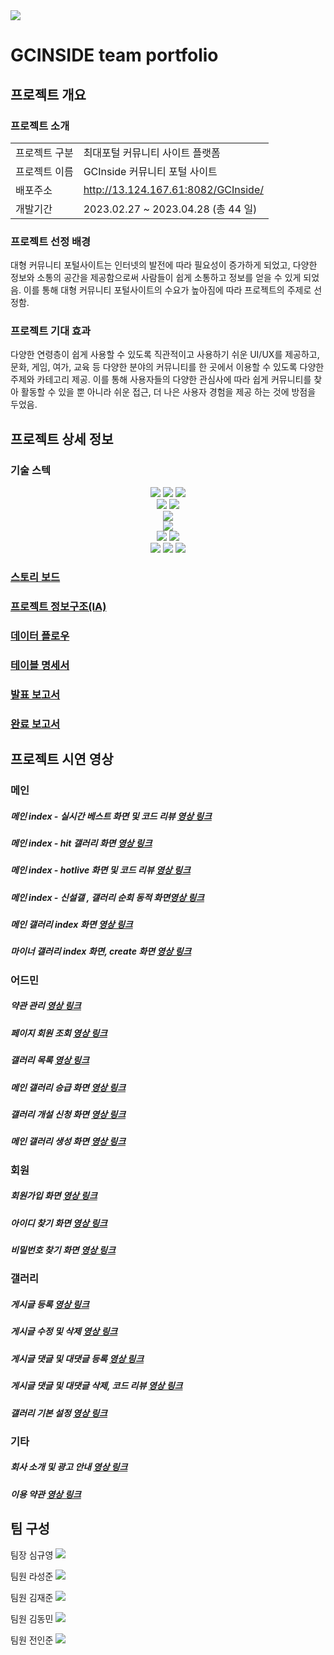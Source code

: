 <img src="https://capsule-render.vercel.app/api?type=waving&color=auto&height=200&section=header&text=지시인사이드&fontSize=90" />

# GCINSIDE team portfolio

## 프로젝트 개요

### 프로젝트 소개
<table>
  <tr>
    <td>프로젝트 구분</td>
    <td>최대포털 커뮤니티 사이트 플랫폼</td>
  </tr>
  <tr>
    <td>프로젝트 이름</td>
    <td>GCInside 커뮤니티 포털 사이트</td>
  </tr>
  <tr>
    <td>배포주소</td>
    <td><a href="http://43.201.59.32:8082/GCInside/" target="_blank">http://13.124.167.61:8082/GCInside/</a></td>
  </tr>
  <tr>
    <td>개발기간</td>
    <td>2023.02.27 ~ 2023.04.28 (총 44 일)</td>
  </tr>
</table>

### 프로젝트 선정 배경

<p>대형 커뮤니티 포털사이트는 인터넷의 발전에 따라 필요성이 증가하게 되었고, 다양한 정보와 
소통의 공간을 제공함으로써 사람들이 쉽게 소통하고 정보를 얻을 수 있게 되었음.
이를 통해 대형 커뮤니티 포털사이트의 수요가 높아짐에 따라 프로젝트의 주제로 선정함.</p>

### 프로젝트 기대 효과

<p>다양한 연령층이 쉽게 사용할 수 있도록 직관적이고 사용하기 쉬운 UI/UX를 제공하고,
문화, 게임, 여가, 교육 등 다양한 분야의 커뮤니티를 한 곳에서 이용할 수 있도록 다양한 주제와
카테고리 제공. 이를 통해 사용자들의 다양한 관심사에 따라 쉽게 커뮤니티를 찾아 활동할 수 있을 뿐
아니라 쉬운 접근, 더 나은 사용자 경험을 제공 하는 것에 방점을 두었음.</p>

## 프로젝트 상세 정보

### 기술 스텍
<div align="center">
  <img src="https://img.shields.io/badge/JavaScript-F7DF1E?style=for-the-badge&logo=JavaScript&logoColor=white">
  <img src="https://img.shields.io/badge/HTML5-E34F26?style=flat&logo=HTML5&logoColor=white" />
  <img src="https://img.shields.io/badge/CSS3-1572B6?style=flat&logo=CSS3&logoColor=white" /><br/>
  <img src="https://img.shields.io/badge/Visual Studio Code-007ACC?style=flat&logo=Visual Studio Code&logoColor=white"/>
  <img src="https://img.shields.io/badge/IntelliJ-000000?style=for-the-badge&logo=intellijidea&logoColor=white"><br/>
  <img src="https://img.shields.io/badge/Java-007396?style=flat&logo=Java&logoColor=white" /><br/>
  <img src="https://img.shields.io/badge/MySQL-4479A1?style=for-the-badge&logo=MySQL&logoColor=white"><br/>
  <img src="https://img.shields.io/badge/Spring Boot-6DB33F?style=for-the-badge&logo=Spring Boot&logoColor=white">
  <img src="https://img.shields.io/badge/thymeleaf-005F0F?style=for-the-badge&logo=thymeleaf&logoColor=white"><br/>
  <img src="https://img.shields.io/badge/jQuery-0769AD?style=for-the-badge&logo=jQuery&logoColor=white">
  <img src="https://img.shields.io/badge/amazonaws-232F3E?style=for-the-badge&logo=amazonaws&logoColor=white">
  <img src="https://img.shields.io/badge/linux-FCC624?style=for-the-badge&logo=linux&logoColor=white">
</div>

### <a href="스토리 보드 v.1.0.pdf" target="_blank">스토리 보드</a>

### <a href="basic_IA_v.0.2.png" target="_blank">프로젝트 정보구조(IA)</a>

### <a href="DATA_FLOW.png" target="_blank">데이터 플로우</a>

### <a href="데이터베이스 테이블 명세서.pdf" target="_blank">테이블 명세서</a>

### <a href="GCInside 발표 보고서_v.1.1.pdf" target="_blank">발표 보고서</a>

### <a href="GCInside 완료 보고서 v.1.1.pdf" target="_blank">완료 보고서</a>

## 프로젝트 시연 영상

### 메인

##### 메인 index - 실시간 베스트 화면 및 코드 리뷰 [영상 링크](https://youtu.be/uLfhJU0sn8Q)

##### 메인 index - hit 갤러리 화면 [영상 링크](https://youtu.be/5DrsYEyenBA)

##### 메인 index - hotlive 화면 및 코드 리뷰 [영상 링크](https://youtu.be/Vxetxo97J48)

##### 메인 index - 신설갤 , 갤러리 순회 동적 화면[영상 링크](https://youtu.be/hW6UC7NIQeU)

##### 메인 갤러리 index 화면 [영상 링크](https://youtu.be/m1OGmW2l1Ms)

##### 마이너 갤러리 index 화면, create 화면 [영상 링크](https://www.youtube.com/watch?v=1YMY5VE6_1I)

### 어드민

##### 약관 관리 <a href="https://youtu.be/K-pLIiRn1VA">영상 링크</a>

##### 페이지 회원 조회 <a href="https://youtu.be/tZda_Dt6aiY">영상 링크</a>

##### 갤러리 목록 <a href="https://youtu.be/q88HcmSWT_0">영상 링크</a>

##### 메인 갤러리 승급 화면 [영상 링크](https://www.youtube.com/watch?v=tnzULnXnbHI)

##### 갤러리 개설 신청 화면 [영상 링크](https://www.youtube.com/watch?v=wee0dBkpsT8)

##### 메인 갤러리 생성 화면 [영상 링크](https://www.youtube.com/watch?v=YeLBrboCUt8)

### 회원

##### 회원가입 화면 [영상 링크](https://youtu.be/ZFMk7FDDPWs)

##### 아이디 찾기 화면 [영상 링크](https://youtu.be/l5SSGEqpfSw)

##### 비밀번호 찾기 화면 [영상 링크](https://youtu.be/SSn_tVNFYJM)

### 갤러리

##### 게시글 등록 <a href="https://youtu.be/ap8V5fvCfK4">영상 링크</a>

##### 게시글 수정 및 삭제 [영상 링크](https://youtu.be/BXls7cgZgMA)

##### 게시글 댓글 및 대댓글 등록 [영상 링크](https://youtu.be/1cZj-BSjqfw)

##### 게시글 댓글 및 대댓글 삭제, 코드 리뷰 [영상 링크](https://youtu.be/aTu2yHi7Jgk)

##### 갤러리 기본 설정 [영상 링크](https://youtu.be/W8QlFZlhHY0)

### 기타

##### 회사 소개 및 광고 안내 <a href="https://youtu.be/nnitNql7x_c">영상 링크</a>

##### 이용 약관 <a href="https://youtu.be/5i63PxGmoPA">영상 링크</a>


## 팀 구성
팀장 심규영
<a href="https://github.com/hochmun" target="_blank"><img src="https://img.shields.io/badge/-hochmun-blue?style=plastic&logo=github&logoColor=black"/></a>

팀원 라성준
<a href="https://github.com/asdeqqga" target="_blank"><img src="https://img.shields.io/badge/-asdeqqga-silver?style=plastic&logo=github&logoColor=black"/></a>

팀원 김재준
<a href="https://github.com/realKimJaeJun" target="_blank"><img src="https://img.shields.io/badge/-realKimJaeJun-yellow?style=plastic&logo=github&logoColor=black"/></a>

팀원 김동민
<a href="https://github.com/dpgbdb" target="_blank"><img src="https://img.shields.io/badge/-dpgbdb-pink?style=plastic&logo=github&logoColor=black"/></a>

팀원 전인준
<a href="https://github.com/aowlrxm15" target="_blank"><img src="https://img.shields.io/badge/-aowlrxm15-green?style=plastic&logo=github&logoColor=black"/></a>
